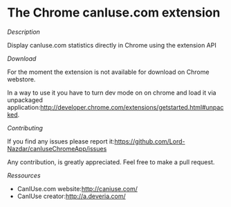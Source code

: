 The Chrome canIuse.com extension
================

*Description*

Display canIuse.com statistics directly in Chrome using the extension API

*Download*

For the moment the extension is not available for download on Chrome webstore.

In a way to use it you have to turn dev mode on on chrome and load it via unpackaged application:http://developer.chrome.com/extensions/getstarted.html#unpacked.

*Contributing*

If you find any issues please report it:https://github.com/Lord-Nazdar/canIuseChromeApp/issues

Any contribution, is greatly appreciated. Feel free to make a pull request.

*Ressources*

* CanIUse.com website:http://caniuse.com/
* CanIUse creator:http://a.deveria.com/
